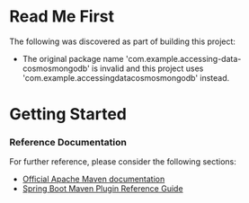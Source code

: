 # Read Me First
The following was discovered as part of building this project:

* The original package name 'com.example.accessing-data-cosmosmongodb' is invalid and this project uses 'com.example.accessingdatacosmosmongodb' instead.

# Getting Started

### Reference Documentation
For further reference, please consider the following sections:

* [Official Apache Maven documentation](https://maven.apache.org/guides/index.html)
* [Spring Boot Maven Plugin Reference Guide](https://docs.spring.io/spring-boot/docs/2.2.4.RELEASE/maven-plugin/)

